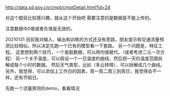 http://data.sd.gov.cn/cmpt/cmptDetail.html?id=24

对这个题目比较感兴趣，就从这个开始吧
需要注意的是数据是不能上传的。

注意数据中0值或者负值是无效的。

20210131
目前我对输入、输出和训练的方式还没有思路，朋友提示和交通流量预测比较相似。所以决定先跑一个已有的模型看一下套路。
另一个问题是，特征工程。
这里想到两个技巧，一个是脏数据，可以用均值替代。（或者考虑二元一次方程）
另一个关于温度，可以假设一个一日温度的曲线，然后把一天的温度范围拆解成每个小时的数据。
然后天气类型，比如（多云转晴），可以拆解成几个曲线。
另外，我觉得，可以添加上工作日的因素，周一周二周三到周日，我觉得会不一样。还有节假日。

先跑一个流量预测的demo，看看情况